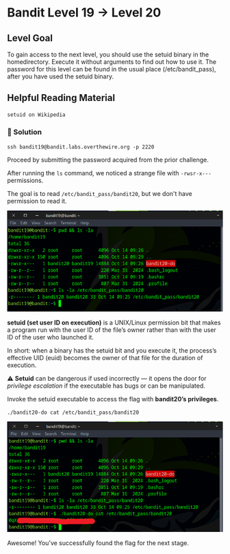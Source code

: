 # Bandit Level 19 → Level 20

## Level Goal

To gain access to the next level, you should use the setuid binary in the homedirectory. Execute it without arguments to find out how to use it. The password for this level can be found in the usual place (/etc/bandit_pass), after you have used the setuid binary.

## Helpful Reading Material

    setuid on Wikipedia


### 🔑 Solution

```
ssh bandit19@bandit.labs.overthewire.org -p 2220
```
Proceed by submitting the password acquired from the prior challenge.

After running the `ls` command, we noticed a strange file with ``-rwsr-x---`` permissions.

The goal is to read ``/etc/bandit_pass/bandit20``, but we don't have permission to read it.

![b19s1](b19s1.png)

**setuid (set user ID on execution)** is a UNIX/Linux permission bit that makes a program run with the user ID of the file’s owner rather than with the user ID of the user who launched it.

In short: when a binary has the setuid bit and you execute it, the process’s effective UID (euid) becomes the owner of that file for the duration of execution.

⚠️ **Setuid** can be dangerous if used incorrectly — it opens the door for *privilege escalation* if the executable has bugs or can be manipulated.

Invoke the setuid executable to access the flag with **bandit20’s privileges**.
```
./bandit20-do cat /etc/bandit_pass/bandit20
```
![b19s2](b19s2.png)

Awesome! You’ve successfully found the flag for the next stage.

